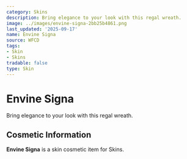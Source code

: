 ```yaml
---
category: Skins
description: Bring elegance to your look with this regal wreath.
image: ../images/envine-signa-2bb25b4861.png
last_updated: '2025-09-17'
name: Envine Signa
source: WFCD
tags:
- Skin
- Skins
tradable: false
type: Skin
---
```


# Envine Signa

Bring elegance to your look with this regal wreath.

## Cosmetic Information

**Envine Signa** is a skin cosmetic item for Skins.

